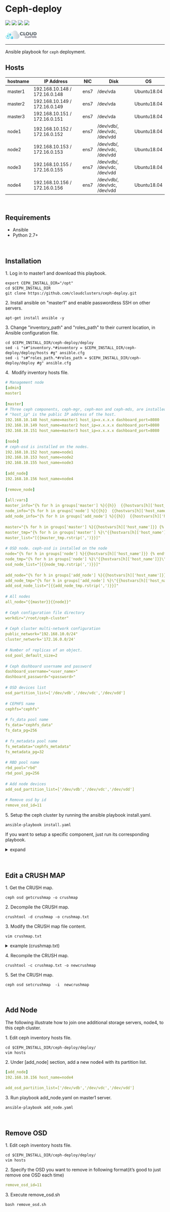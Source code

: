 Ceph-deploy
===
 [![](https://img.shields.io/badge/platform-linux--64-lightgrey)](https://img.shields.io/badge/platform-linux--64-lightgrey)
 [![](https://img.shields.io/badge/code%20size-208%20Kb-blue)](https://img.shields.io/badge/code%20size-208%20Kb-blue)
 [![](https://img.shields.io/badge/docs-latest-brightgreen.svg)](https://img.shields.io/badge/docs-latest-brightgreen.svg)
 [![](https://img.shields.io/badge/license-MIT-green)](https://img.shields.io/badge/license-MIT-green)
 
<img src="images/cloudclusters.png" width="100">  

----   

Ansible playbook for `ceph` deployment.
&nbsp;

## Hosts

| hostname |IP Address |NIC |Disk |OS |
| ------ | ------ |--- |------ |------ |
| master1 | 192.168.10.148 / 172.16.0.148 |ens7 |/dev/vda |Ubuntu18.04 |
| master2 | 192.168.10.149 / 172.16.0.149 |ens7 |/dev/vda |Ubuntu18.04 |
| master3 | 192.168.10.151 / 172.16.0.151 |ens7 |/dev/vda |Ubuntu18.04 |
| node1 | 192.168.10.152 / 172.16.0.152 |ens7 | /dev/vdb/, /dev/vdc, /dev/vdd |Ubuntu18.04 |
| node2 | 192.168.10.153 / 172.16.0.153 |ens7 |/dev/vdb/, /dev/vdc, /dev/vdd |Ubuntu18.04 |
| node3 | 192.168.10.155 / 172.16.0.155 |ens7 |/dev/vdb/, /dev/vdc, /dev/vdd |Ubuntu18.04 |
| node4 | 192.168.10.156 / 172.16.0.156 |ens7 |/dev/vdb/, /dev/vdc, /dev/vdd |Ubuntu18.04 |

&nbsp;
## Requirements

- Ansible
- Python 2.7+

&nbsp;

## Installation

1.&nbsp;Log in to master1 and download this playbook.
```shell
export CEPH_INSTALL_DIR="/opt"
cd $CEPH_INSTALL_DIR
git clone https://github.com/cloudclusters/ceph-deploy.git
```
2.&nbsp;Install ansible on "master1" and enable passwordless SSH on other servers.
```shell
apt-get install ansible -y
```

3.&nbsp;Change "inventory_path" and "roles_path" to their current location, in Ansible configuration file.
```shell
cd $CEPH_INSTALL_DIR/ceph-deploy/deploy
sed -i "s#^inventory.*#inventory = $CEPH_INSTALL_DIR/ceph-deploy/deploy/hosts #g" ansible.cfg
sed -i "s#^roles_path.*#roles_path = $CEPH_INSTALL_DIR/ceph-deploy/deploy #g" ansible.cfg
```
4.&nbsp; Modify inventory hosts file.
```yaml
# Management node
[admin]
master1

[master]
# Three ceph components, ceph-mgr, ceph-mon and ceph-mds, are installed on the masters.
# "host_ip" is the public IP address of the host.
192.168.10.148 host_name=master1 host_ip=x.x.x.x dashboard_port=8080
192.168.10.149 host_name=master2 host_ip=x.x.x.x dashboard_port=8080
192.168.10.151 host_name=master3 host_ip=x.x.x.x dashboard_port=8080

[node]
# ceph-osd is installed on the nodes.
192.168.10.152 host_name=node1 
192.168.10.153 host_name=node2
192.168.10.155 host_name=node3

[add_node]
192.168.10.156 host_name=node4

[remove_node]

[all:vars]
master_info="{% for h in groups['master'] %}{{h}}  {{hostvars[h]['host_name']}}\n{% endfor %}"
node_info="{% for h in groups['node'] %}{{h}}  {{hostvars[h]['host_name']}}\n{% endfor %}"
add_node_info="{% for h in groups['add_node'] %}{{h}}  {{hostvars[h]['host_name']}}\n{% endfor %}"

master="{% for h in groups['master'] %}{{hostvars[h]['host_name']}} {% endfor %}"
master_tmp="{% for h in groups['master'] %}\"{{hostvars[h]['host_name']}}\",{% endfor %}"
master_list="[{{master_tmp.rstrip(',')}}]"

# OSD node. ceph-osd is installed on the node
node="{% for h in groups['node'] %}{{hostvars[h]['host_name']}} {% endfor %}"
node_tmp="{% for h in groups['node'] %}\"{{hostvars[h]['host_name']}}\",{% endfor %}"
osd_node_list="[{{node_tmp.rstrip(',')}}]"

add_node="{% for h in groups['add_node'] %}{{hostvars[h]['host_name']}} {% endfor %}"
add_node_tmp="{% for h in groups['add_node'] %}\"{{hostvars[h]['host_name']}}\",{% endfor %}"
add_osd_node_list="[{{add_node_tmp.rstrip(',')}}]"

# All nodes
all_node="{{master}}{{node}}"

# Ceph configuration file directory
workdir="/root/ceph-cluster"

# Ceph cluster multi-network configuration
public_network="192.168.10.0/24"
cluster_network='172.16.0.0/24'

# Number of replicas of an object.
osd_pool_default_size=2

# Ceph dashboard username and password
dashboard_username="<user_name>"
dashboard_password="<password>"

# OSD devices list
osd_partition_list=['/dev/vdb','/dev/vdc','/dev/vdd']

# CEPHFS name
cephfs="cephfs"

# fs_data pool name
fs_data="cephfs_data"
fs_data_pg=256

# fs_metadata pool name
fs_metadata="cephfs_metadata"
fs_metadata_pg=32

# RBD pool name
rbd_pool="rbd"
rbd_pool_pg=256

# Add node devices
add_osd_partition_list=['/dev/vdb','/dev/vdc','/dev/vdd']

# Remove osd by id 
remove_osd_id=11
```

5.&nbsp;Setup the ceph cluster by running the ansible playbook install.yaml.
```shell
ansible-playbook install.yaml
```
If you want to setup a specific component, just run its corresponding playbook.

<details>
<summary>expand</summary>
<pre><code>
ansible-playbook 01-initial-config.yaml
ansible-playbook 02-install-ceph.yaml
ansible-playbook 03-ceph-mon.yaml
ansible-playbook 04-ceph-mgr.yaml
ansible-playbook 05-ceph-dashboard.yaml
ansible-playbook 06-ceph-osd.yaml
ansible-playbook 07-ceph-mds.yaml
ansible-playbook 08-ceph-rbd.yaml
</code></pre>
</details>

&nbsp;


## Edit a CRUSH MAP

1.&nbsp;Get the CRUSH map.
```shell
ceph osd getcrushmap -o crushmap
```
2.&nbsp;Decompile the CRUSH map.
```shell
crushtool -d crushmap -o crushmap.txt
```
3.&nbsp;Modify the CRUSH map file content.
```shell
vim crushmap.txt
```
<details>
<summary>example (crushmap.txt)</summary>
<pre><code>
# begin crush map
tunable choose_local_tries 0
tunable choose_local_fallback_tries 0
tunable choose_total_tries 50
tunable chooseleaf_descend_once 1
tunable chooseleaf_vary_r 1
tunable chooseleaf_stable 1
tunable straw_calc_version 1
tunable allowed_bucket_algs 54
&nbsp;
# devices
device 0 osd.0 class hdd
device 1 osd.1 class hdd
device 2 osd.2 class hdd
device 3 osd.3 class hdd
device 4 osd.4 class hdd
device 5 osd.5 class hdd
device 6 osd.6 class hdd
device 7 osd.7 class hdd
device 8 osd.8 class hdd
&nbsp;
# types
type 0 osd
type 1 host
type 2 chassis
type 3 rack
type 4 row
type 5 pdu
type 6 pod
type 7 room
type 8 datacenter
type 9 region
type 10 root
&nbsp;
# buckets
host node1 {
	id -3		# do not change unnecessarily
	id -4 class hdd		# do not change unnecessarily
	# weight 0.057
	alg straw2
	hash 0	# rjenkins1
	item osd.0 weight 0.019
	item osd.1 weight 0.019
	item osd.2 weight 0.019
}
host node2 {
	id -5		# do not change unnecessarily
	id -6 class hdd		# do not change unnecessarily
	# weight 0.057
	alg straw2
	hash 0	# rjenkins1
	item osd.3 weight 0.019
	item osd.4 weight 0.019
	item osd.5 weight 0.019
}
host node3 {
	id -7		# do not change unnecessarily
	id -8 class hdd		# do not change unnecessarily
	# weight 0.057
	alg straw2
	hash 0	# rjenkins1
	item osd.6 weight 0.019
	item osd.7 weight 0.019
	item osd.8 weight 0.019
}
root default {
	id -1		# do not change unnecessarily
	id -2 class hdd		# do not change unnecessarily
	# weight 0.168
	alg straw2
	hash 0	# rjenkins1
	item node1 weight 0.056
	item node2 weight 0.056
	item node3 weight 0.056
}
host node1-ssd {
	id -9		# do not change unnecessarily
	id -21 class hdd		# do not change unnecessarily
	# weight 0.038
	alg straw2
	hash 0	# rjenkins1
	item osd.0 weight 0.019
	item osd.1 weight 0.019
}
host node2-ssd {
	id -10		# do not change unnecessarily
	id -22 class hdd		# do not change unnecessarily
	# weight 0.038
	alg straw2
	hash 0	# rjenkins1
	item osd.3 weight 0.019
	item osd.4 weight 0.019
}
host node3-ssd {
	id -11		# do not change unnecessarily
	id -23 class hdd		# do not change unnecessarily
	# weight 0.038
	alg straw2
	hash 0	# rjenkins1
	item osd.6 weight 0.019
	item osd.7 weight 0.019
}
root ssd {
	id -12		# do not change unnecessarily
	id -24 class hdd		# do not change unnecessarily
	# weight 0.111
	alg straw2
	hash 0	# rjenkins1
	item node1-ssd weight 0.037
	item node2-ssd weight 0.037
	item node3-ssd weight 0.037
}
host node1-hdd {
	id -13		# do not change unnecessarily
	id -17 class hdd		# do not change unnecessarily
	# weight 0.019
	alg straw2
	hash 0	# rjenkins1
	item osd.2 weight 0.019
}
host node2-hdd {
	id -14		# do not change unnecessarily
	id -18 class hdd		# do not change unnecessarily
	# weight 0.019
	alg straw2
	hash 0	# rjenkins1
	item osd.5 weight 0.019
}
host node3-hdd {
	id -15		# do not change unnecessarily
	id -19 class hdd		# do not change unnecessarily
	# weight 0.019
	alg straw2
	hash 0	# rjenkins1
	item osd.8 weight 0.019
}
root hdd {
	id -16		# do not change unnecessarily
	id -20 class hdd		# do not change unnecessarily
	# weight 0.057
	alg straw2
	hash 0	# rjenkins1
	item node1-hdd weight 0.019
	item node2-hdd weight 0.019
	item node3-hdd weight 0.019
}
&nbsp;
# rules
rule replicated_rule {
	id 0
	type replicated
	min_size 1
	max_size 10
	step take default
	step chooseleaf firstn 0 type host
	step emit
}
rule ssd_rule {
	id 1
	type replicated
	min_size 1
	max_size 10
	step take ssd
	step chooseleaf firstn 0 type host
	step emit
}
rule hdd_rule {
	id 2
	type replicated
	min_size 1
	max_size 10
	step take hdd
	step chooseleaf firstn 0 type host
	step emit
}
&nbsp;
# end crush map
</code></pre>
</details>

4.&nbsp;Recompile the CRUSH map.
```shell
crushtool -c crushmap.txt -o newcrushmap
```
5.&nbsp;Set the CRUSH map.
```shell
ceph osd setcrushmap  -i  newcrushmap
```
&nbsp;

## Add Node 

The following illustrate how to join one additional storage servers, node4, to this ceph cluster.

1.&nbsp;Edit ceph inventory hosts file. 
```shell
cd $CEPH_INSTALL_DIR/ceph-deploy/deploy/
vim hosts
```

2.&nbsp;Under [add_node] section, add a new node4 with its partition list.
```yaml
[add_node]
192.168.10.156 host_name=node4

add_osd_partition_list=['/dev/vdb','/dev/vdc','/dev/vdd']
```

3.&nbsp;Run playbook add_node.yaml on master1 server.
```shell
ansible-playbook add_node.yaml
```

&nbsp;


## Remove OSD  
	
1.&nbsp;Edit ceph inventory hosts file. 
```shell
cd $CEPH_INSTALL_DIR/ceph-deploy/deploy/
vim hosts
```

2.&nbsp;Specify the OSD you want to remove in following format(it’s good to just remove one OSD each time)
```yaml
remove_osd_id=11
```
3.&nbsp;Execute remove_osd.sh
```shell
bash remove_osd.sh
```
	
